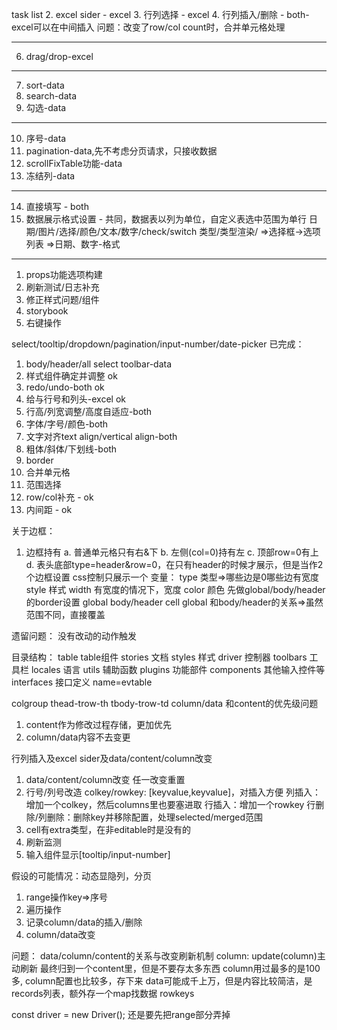 task list
2. excel sider - excel
3. 行列选择 - excel
4. 行列插入/删除 - both-excel可以在中间插入
问题：改变了row/col count时，合并单元格处理
***
6. drag/drop-excel

***
7. sort-data
8. search-data
9. 勾选-data
***
10. 序号-data
11. pagination-data,先不考虑分页请求，只接收数据
12. scrollFixTable功能-data
13. 冻结列-data
***
14. 直接填写 - both
15. 数据展示格式设置 - 共同，数据表以列为单位，自定义表选中范围为单行
日期/图片/选择/颜色/文本/数字/check/switch
类型/类型渲染/
=>选择框->选项列表
=>日期、数字-格式
***
1. props功能选项构建
2. 刷新测试/日志补充
3. 修正样式问题/组件
4. storybook
5. 右键操作

select/tooltip/dropdown/pagination/input-number/date-picker
已完成：
1. body/header/all select toolbar-data
1. 样式组件确定并调整 ok
3. redo/undo-both ok
4. 给与行号和列头-excel ok
2. 行高/列宽调整/高度自适应-both
5. 字体/字号/颜色-both
6. 文字对齐text align/vertical align-both
7. 粗体/斜体/下划线-both
8. border
9. 合并单元格
10. 范围选择
1. row/col补充 - ok
2. 内间距 - ok


关于边框：
1. 边框持有
a. 普通单元格只有右&下
b. 左侧(col=0)持有左
c. 顶部row=0有上
d. 表头底部type=header&row=0，在只有header的时候才展示，但是当作2个边框设置
css控制只展示一个
变量：
type 类型=>哪些边是0哪些边有宽度
style 样式
width 有宽度的情况下，宽度
color 颜色
先做global/body/header的border设置
global body/header cell
global 和body/header的关系=>虽然范围不同，直接覆盖

遗留问题：
没有改动的动作触发

目录结构：
table table组件
stories 文档
styles 样式
driver 控制器
toolbars 工具栏
locales 语言
utils 辅助函数
plugins 功能部件
components 其他输入控件等
interfaces 接口定义
name=evtable

colgroup
thead-trow-th
tbody-trow-td
column/data 和content的优先级问题
1. content作为修改过程存储，更加优先
2. column/data内容不去变更

行列插入及excel sider及data/content/column改变
1. data/content/column改变
任一改变重置
2. 行号/列号改造
    colkey/rowkey: [keyvalue,keyvalue]，对插入方便
    列插入：增加一个colkey，然后columns里也要塞进取
    行插入：增加一个rowkey
    行删除/列删除：删除key并移除配置，处理selected/merged范围
3. cell有extra类型，在非editable时是没有的
4. 刷新监测
5. 输入组件显示[tooltip/input-number]



假设的可能情况：动态显隐列，分页
1. range操作key=>序号
2. 遍历操作
3. 记录column/data的插入/删除
4. column/data改变

问题：
data/column/content的关系与改变刷新机制
column:
update(column)主动刷新
最终归到一个content里，但是不要存太多东西
column用过最多的是100多, column配置也比较多，存下来
data可能成千上万，但是内容比较简洁，是records列表，额外存一个map找数据
rowkeys

const driver = new Driver();
还是要先把range部分弄掉